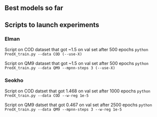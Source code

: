 ## Best models so far
## Scripts to launch experiments


### Elman
Script on COD dataset that got ~1.5 on val set after 500 epochs
```python PredX_train.py --data COD (--use-X)```

Script on QM9 dataset that got ~1.5 on val set after 500 epochs
```python PredX_train.py --data QM9 --mpnn-steps 3 (--use-X)```


### Seokho
Script on COD datset that got 1.468 on val set after 1000 epochs
```python PredX_train.py --data COD --w-reg 1e-5```

Script on QM9 datset that got 0.467 on val set after 2500 epochs
```python PredX_train.py --data QM9 --mpnn-steps 3 --w-reg 1e-5```
